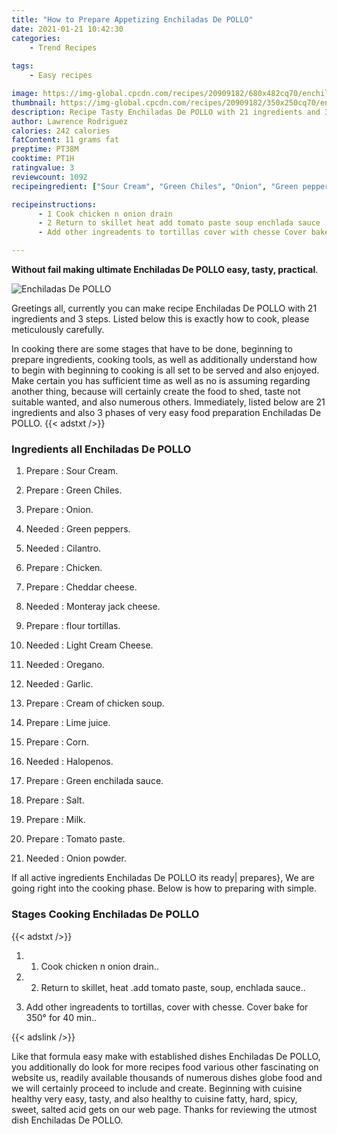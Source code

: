 ```yaml
---
title: "How to Prepare Appetizing Enchiladas De POLLO"
date: 2021-01-21 10:42:30
categories:
    - Trend Recipes
    
tags:
    - Easy recipes

image: https://img-global.cpcdn.com/recipes/20909182/680x482cq70/enchiladas-de-pollo-recipe-main-photo.jpg
thumbnail: https://img-global.cpcdn.com/recipes/20909182/350x250cq70/enchiladas-de-pollo-recipe-main-photo.jpg
description: Recipe Tasty Enchiladas De POLLO with 21 ingredients and 3 stages of easy cooking.
author: Lawrence Rodriguez
calories: 242 calories
fatContent: 11 grams fat
preptime: PT38M
cooktime: PT1H
ratingvalue: 3
reviewcount: 1092
recipeingredient: ["Sour Cream", "Green Chiles", "Onion", "Green peppers", "Cilantro", "Chicken", "Cheddar cheese", "Monteray jack cheese", "flour tortillas", "Light Cream Cheese", "Oregano", "Garlic", "Cream of chicken soup", "Lime juice", "Corn", "Halopenos", "Green enchilada sauce", "Salt", "Milk", "Tomato paste", "Onion powder"]

recipeinstructions: 
      - 1 Cook chicken n onion drain 
      - 2 Return to skillet heat add tomato paste soup enchlada sauce 
      - Add other ingreadents to tortillas cover with chesse Cover bake for 350 for 40 min

---
```




**Without fail making ultimate Enchiladas De POLLO easy, tasty, practical**. 


![Enchiladas De POLLO](https://img-global.cpcdn.com/recipes/20909182/680x482cq70/enchiladas-de-pollo-recipe-main-photo.jpg "Enchiladas De POLLO")




Greetings all, currently you can make recipe Enchiladas De POLLO with 21 ingredients and 3 steps. Listed below this is exactly how to cook, please meticulously carefully.

In cooking there are some stages that have to be done, beginning to prepare ingredients, cooking tools, as well as additionally understand how to begin with beginning to cooking is all set to be served and also enjoyed. Make certain you has sufficient time as well as no is assuming regarding another thing, because will certainly create the food to shed, taste not suitable wanted, and also numerous others. Immediately, listed below are 21 ingredients and also 3 phases of very easy food preparation Enchiladas De POLLO.
{{< adstxt />}}

### Ingredients all Enchiladas De POLLO


1. Prepare  : Sour Cream.

1. Prepare  : Green Chiles.

1. Prepare  : Onion.

1. Needed  : Green peppers.

1. Needed  : Cilantro.

1. Prepare  : Chicken.

1. Prepare  : Cheddar cheese.

1. Needed  : Monteray jack cheese.

1. Prepare  : flour tortillas.

1. Needed  : Light Cream Cheese.

1. Needed  : Oregano.

1. Needed  : Garlic.

1. Prepare  : Cream of chicken soup.

1. Prepare  : Lime juice.

1. Prepare  : Corn.

1. Needed  : Halopenos.

1. Prepare  : Green enchilada sauce.

1. Prepare  : Salt.

1. Prepare  : Milk.

1. Prepare  : Tomato paste.

1. Needed  : Onion powder.



If all active ingredients Enchiladas De POLLO its ready| prepares}, We are going right into the cooking phase. Below is how to preparing with simple.

### Stages Cooking Enchiladas De POLLO

{{< adstxt />}}


1. 1. Cook chicken n onion drain..



1. 2. Return to skillet, heat .add tomato paste, soup, enchlada sauce..



1. Add other ingreadents to tortillas, cover with chesse. Cover bake for 350° for 40 min..





{{< adslink />}}

Like that formula easy make with established dishes Enchiladas De POLLO, you additionally do look for more recipes food various other fascinating on website us, readily available thousands of numerous dishes globe food and we will certainly proceed to include and create. Beginning with cuisine healthy very easy, tasty, and also healthy to cuisine fatty, hard, spicy, sweet, salted acid gets on our web page. Thanks for reviewing the utmost dish Enchiladas De POLLO.
